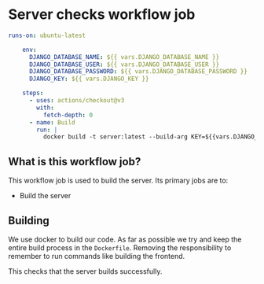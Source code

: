 # Server checks workflow job

```yaml
runs-on: ubuntu-latest

    env:
      DJANGO_DATABASE_NAME: ${{ vars.DJANGO_DATABASE_NAME }}
      DJANGO_DATABASE_USER: ${{ vars.DJANGO_DATABASE_USER }}
      DJANGO_DATABASE_PASSWORD: ${{ vars.DJANGO_DATABASE_PASSWORD }}
      DJANGO_KEY: ${{ vars.DJANGO_KEY }}

    steps:
      - uses: actions/checkout@v3
        with:
          fetch-depth: 0
      - name: Build
        run: |
          docker build -t server:latest --build-arg KEY=${{vars.DJANGO_KEY}} .
```

## What is this workflow job?

This workflow job is used to build the server. Its primary jobs are to:

- Build the server

## Building

We use docker to build our code. As far as possible we try and keep the entire build process in the `Dockerfile`. Removing the responsibility to remember to run commands like building the frontend.

This checks that the server builds successfully.